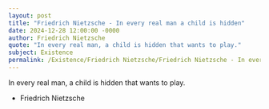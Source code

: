 ```yaml
---
layout: post
title: "Friedrich Nietzsche - In every real man a child is hidden"
date: 2024-12-28 12:00:00 -0000
author: Friedrich Nietzsche
quote: "In every real man, a child is hidden that wants to play."
subject: Existence
permalink: /Existence/Friedrich Nietzsche/Friedrich Nietzsche - In every real man a child is hidden
---
```


In every real man, a child is hidden that wants to play.

- Friedrich Nietzsche
